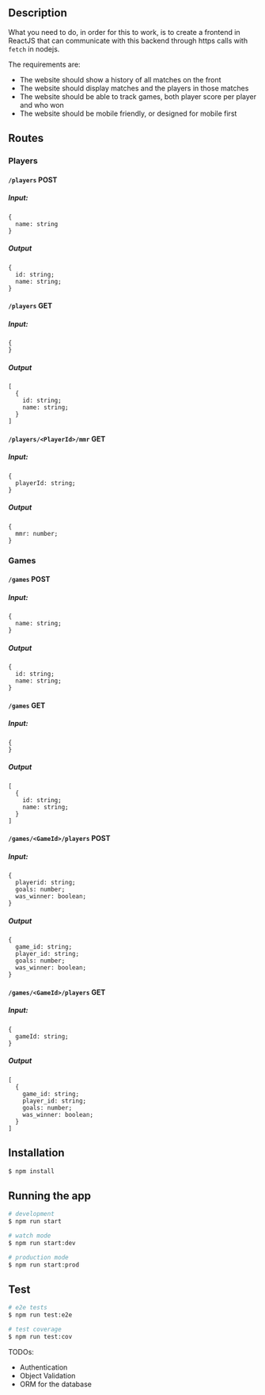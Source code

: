 ## Description

What you need to do, in order for this to work, is to create a frontend in ReactJS that can communicate with this backend through https calls with `fetch` in nodejs.

The requirements are:

- The website should show a history of all matches on the front
- The website should display matches and the players in those matches
- The website should be able to track games, both player score per player and who won
- The website should be mobile friendly, or designed for mobile first

## Routes

### Players

#### `/players` POST

##### Input:

```
{
  name: string
}
```

##### Output

```
{
  id: string;
  name: string;
}
```

#### `/players` GET

##### Input:

```
{
}
```

##### Output

```
[
  {
    id: string;
    name: string;
  }
]
```

#### `/players/<PlayerId>/mmr` GET

##### Input:

```
{
  playerId: string;
}
```

##### Output

```
{
  mmr: number;
}
```

### Games

#### `/games` POST

##### Input:

```
{
  name: string;
}
```

##### Output

```
{
  id: string;
  name: string;
}
```

#### `/games` GET

##### Input:

```
{
}
```

##### Output

```
[
  {
    id: string;
    name: string;
  }
]

```

#### `/games/<GameId>/players` POST

##### Input:

```
{
  playerid: string;
  goals: number;
  was_winner: boolean;
}
```

##### Output

```
{
  game_id: string;
  player_id: string;
  goals: number;
  was_winner: boolean;
}
```

#### `/games/<GameId>/players` GET

##### Input:

```
{
  gameId: string;
}
```

##### Output

```
[
  {
    game_id: string;
    player_id: string;
    goals: number;
    was_winner: boolean;
  }
]

```

## Installation

```bash
$ npm install
```

## Running the app

```bash
# development
$ npm run start

# watch mode
$ npm run start:dev

# production mode
$ npm run start:prod
```

## Test

```bash
# e2e tests
$ npm run test:e2e

# test coverage
$ npm run test:cov
```

TODOs:

- Authentication
- Object Validation
- ORM for the database
